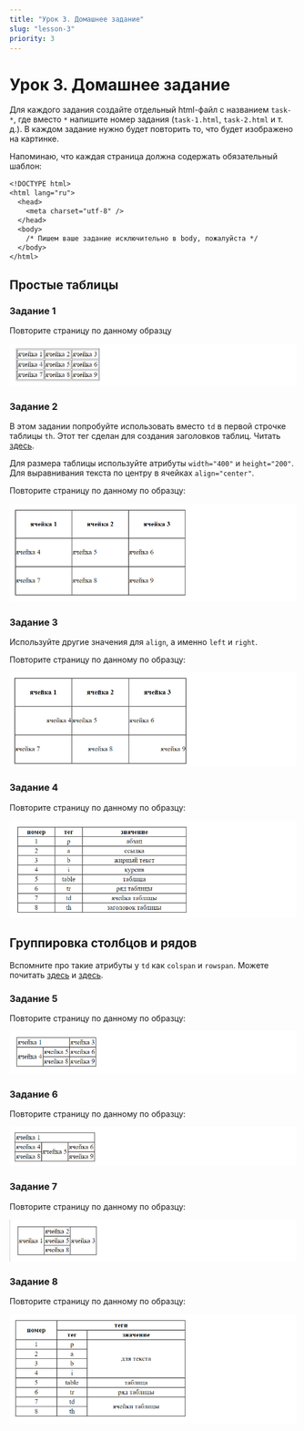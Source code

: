 ```yaml
---
title: "Урок 3. Домашнее задание"
slug: "lesson-3"
priority: 3
---
```


# Урок 3. Домашнее задание

Для каждого задания создайте отдельный html-файл с названием `task-*`, где вместо `*` напишите номер задания (`task-1.html`, `task-2.html` и т. д.). В каждом задание нужно будет повторить то, что будет изображено на картинке.

Напоминаю, что каждая страница должна содержать обязательный шаблон:

```html{lineNumbers: true}
<!DOCTYPE html>
<html lang="ru">
  <head>
    <meta charset="utf-8" />
  </head>
  <body>
    /* Пишем ваше задание исключительно в body, пожалуйста */
  </body>
</html>
```

## Простые таблицы

### Задание 1

Повторите страницу по данному образцу

![Скриншот 1](./images/task-1.png)

### Задание 2

В этом задании попробуйте использовать вместо `td` в первой строчке таблицы `th`. Этот тег сделан для создания заголовков таблиц. Читать [здесь](https://webref.ru/html/th).

Для размера таблицы используйте атрибуты `width="400"` и `height="200"`. Для выравнивания текста по центру в ячейках `align="center"`.

Повторите страницу по данному по образцу:

![Скриншот 2](./images/task-2.png)

### Задание 3

Используйте другие значения для `align`, а именно `left` и `right`.

Повторите страницу по данному по образцу:

![Скриншот 3](./images/task-3.png)

### Задание 4

Повторите страницу по данному по образцу:

![Скриншот 4](./images/task-4.png)

## Группировка столбцов и рядов

Вспомните про такие атрибуты у `td` как `colspan` и `rowspan`. Можете почитать [здесь](https://webref.ru/html/th/colspan) и [здесь](https://webref.ru/html/th/rowspan).

### Задание 5

Повторите страницу по данному по образцу:

![Скриншот 5](./images/task-5.png)

### Задание 6

Повторите страницу по данному по образцу:

![Скриншот 6](./images/task-6.png)

### Задание 7

Повторите страницу по данному по образцу:

![Скриншот 7](./images/task-7.png)

### Задание 8

Повторите страницу по данному по образцу:

![Скриншот 8](./images/task-8.png)
